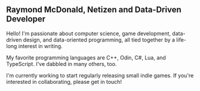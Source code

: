 ## Raymond McDonald, Netizen and Data-Driven Developer

Hello! I'm passionate about computer science, game development, data-driven design, and data-oriented programming, all tied together by a life-long interest in writing.

My favorite programming languages are C++, Odin, C#, Lua, and TypeScript. I've dabbled in many others, too.

I'm currently working to start regularly releasing small indie games. If you're interested in collaborating, please get in touch!

<!--
**raymondmcdonaldnet/raymondmcdonaldnet** is a ✨ _special_ ✨ repository because its `README.md` (this file) appears on your GitHub profile.

Here are some ideas to get you started:

- 🔭 I’m currently working on ...
- 🌱 I’m currently learning ...
- 👯 I’m looking to collaborate on ...
- 🤔 I’m looking for help with ...
- 💬 Ask me about ...
- 📫 How to reach me: ...
- ⚡ Fun fact: ...
-->
